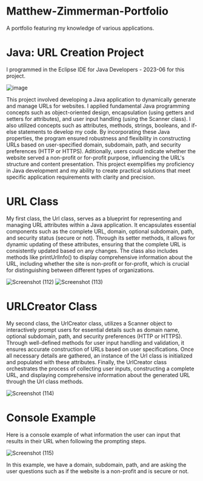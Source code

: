 # Matthew-Zimmerman-Portfolio
A portfolio featuring my knowledge of various applications. 

# Java: URL Creation Project 

I programmed in the Eclipse IDE for Java Developers - 2023-06 for this project.

![image](https://github.com/user-attachments/assets/71a59edb-6620-4659-b49c-796dd6144bab)

This project involved developing a Java application to dynamically generate and manage URLs for websites. I applied fundamental Java programming concepts such as object-oriented design, encapsulation (using getters and setters for attributes), and user input handling (using the Scanner class). I also utilized concepts such as attributes, methods, strings, booleans, and if-else statements to develop my code. By incorporating these Java properties, the program ensured robustness and flexibility in constructing URLs based on user-specified domain, subdomain, path, and security preferences (HTTP or HTTPS). Aditionally, users could indicate whether the website served a non-profit or for-profit purpose, influencing the URL's structure and content presentation. This project exemplifies my proficiency in Java development and my ability to create practical solutions that meet specific application requirements with clarity and precision.

# URL Class

My first class, the Url class, serves as a blueprint for representing and managing URL attributes within a Java application. It encapsulates essential components such as the complete URL, domain, optional subdomain, path, and security status (secure or not). Through its setter methods, it allows for dynamic updating of these attributes, ensuring that the complete URL is consistently updated based on any changes. The class also includes methods like printUrlInfo() to display comprehensive information about the URL, including whether the site is non-profit or for-profit, which is crucial for distinguishing between different types of organizations. 

![Screenshot (112)](https://github.com/user-attachments/assets/175b77c1-20b7-4618-b0ee-b2b87a7cd209)
![Screenshot (113)](https://github.com/user-attachments/assets/7fbc297f-5c3f-4fe5-9c40-bf09133cb8f3)

# URLCreator Class

My second class, the UrlCreator class, utilizes a Scanner object to interactively prompt users for essential details such as domain name, optional subdomain, path, and security preferences (HTTP or HTTPS). Through well-defined methods for user input handling and validation, it ensures accurate construction of URLs based on user specifications. Once all necessary details are gathered, an instance of the Url class is initialized and populated with these attributes. Finally, the UrlCreator class orchestrates the process of collecting user inputs, constructing a complete URL, and displaying comprehensive information about the generated URL through the Url class methods.

![Screenshot (114)](https://github.com/user-attachments/assets/0957355e-b38f-409e-b189-9838c85e8ea9)

# Console Example

Here is a console example of what information the user can input that results in their URL when following the prompting steps. 

![Screenshot (115)](https://github.com/user-attachments/assets/ec20b872-6280-46b0-ad5e-e2e0b8742834)

In this example, we have a domain, subdomain, path, and are asking the user questions such as if the website is a non-profit and is secure or not. 




